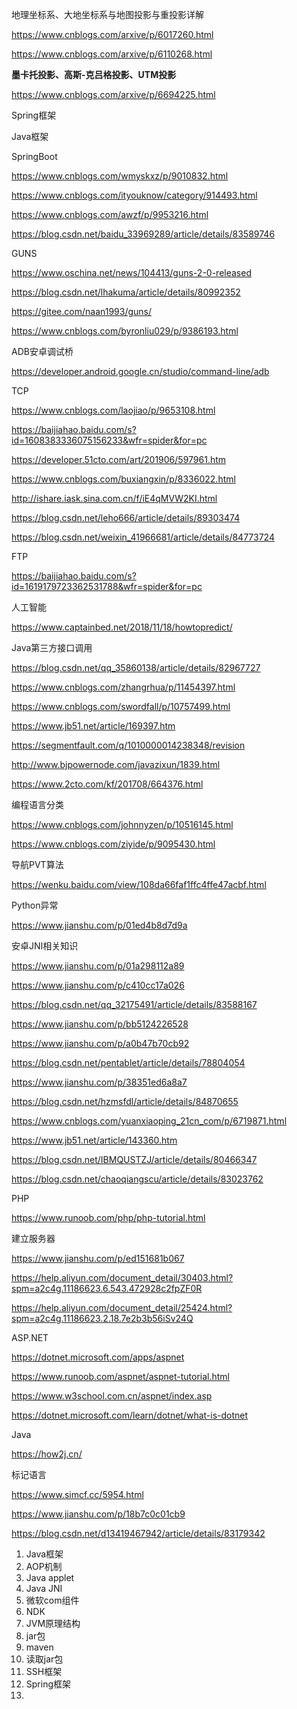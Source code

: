 地理坐标系、大地坐标系与地图投影与重投影详解

https://www.cnblogs.com/arxive/p/6017260.html



https://www.cnblogs.com/arxive/p/6110268.html



**墨卡托投影、高斯-克吕格投影、UTM投影**

https://www.cnblogs.com/arxive/p/6694225.html







Spring框架

Java框架

SpringBoot

https://www.cnblogs.com/wmyskxz/p/9010832.html

https://www.cnblogs.com/ityouknow/category/914493.html

https://www.cnblogs.com/awzf/p/9953216.html

https://blog.csdn.net/baidu_33969289/article/details/83589746

GUNS

https://www.oschina.net/news/104413/guns-2-0-released

https://blog.csdn.net/lhakuma/article/details/80992352

https://gitee.com/naan1993/guns/

https://www.cnblogs.com/byronliu029/p/9386193.html

ADB安卓调试桥

https://developer.android.google.cn/studio/command-line/adb



TCP

https://www.cnblogs.com/laojiao/p/9653108.html

https://baijiahao.baidu.com/s?id=1608383336075156233&wfr=spider&for=pc

https://developer.51cto.com/art/201906/597961.htm

https://www.cnblogs.com/buxiangxin/p/8336022.html

http://ishare.iask.sina.com.cn/f/iE4qMVW2KI.html

https://blog.csdn.net/leho666/article/details/89303474

https://blog.csdn.net/weixin_41966681/article/details/84773724



FTP

https://baijiahao.baidu.com/s?id=1619179723362531788&wfr=spider&for=pc





人工智能

https://www.captainbed.net/2018/11/18/howtopredict/



Java第三方接口调用

https://blog.csdn.net/qq_35860138/article/details/82967727

https://www.cnblogs.com/zhangrhua/p/11454397.html

https://www.cnblogs.com/swordfall/p/10757499.html

https://www.jb51.net/article/169397.htm

https://segmentfault.com/q/1010000014238348/revision

http://www.bjpowernode.com/javazixun/1839.html

https://www.2cto.com/kf/201708/664376.html





编程语言分类

https://www.cnblogs.com/johnnyzen/p/10516145.html

https://www.cnblogs.com/ziyide/p/9095430.html





导航PVT算法

https://wenku.baidu.com/view/108da66faf1ffc4ffe47acbf.html



Python异常

https://www.jianshu.com/p/01ed4b8d7d9a



安卓JNI相关知识

https://www.jianshu.com/p/01a298112a89

https://www.jianshu.com/p/c410cc17a026

https://blog.csdn.net/qq_32175491/article/details/83588167

https://www.jianshu.com/p/bb5124226528

https://www.jianshu.com/p/a0b47b70cb92

https://blog.csdn.net/pentablet/article/details/78804054

https://www.jianshu.com/p/38351ed6a8a7

https://blog.csdn.net/hzmsfdl/article/details/84870655

https://www.cnblogs.com/yuanxiaoping_21cn_com/p/6719871.html

https://www.jb51.net/article/143360.htm

https://blog.csdn.net/IBMQUSTZJ/article/details/80466347

https://blog.csdn.net/chaoqiangscu/article/details/83023762



PHP

https://www.runoob.com/php/php-tutorial.html



建立服务器

https://www.jianshu.com/p/ed151681b067

https://help.aliyun.com/document_detail/30403.html?spm=a2c4g.11186623.6.543.472928c2fpZF0R

https://help.aliyun.com/document_detail/25424.html?spm=a2c4g.11186623.2.18.7e2b3b56iSv24Q



ASP.NET

https://dotnet.microsoft.com/apps/aspnet

https://www.runoob.com/aspnet/aspnet-tutorial.html

https://www.w3school.com.cn/aspnet/index.asp

https://dotnet.microsoft.com/learn/dotnet/what-is-dotnet





Java

https://how2j.cn/



标记语言

https://www.simcf.cc/5954.html



https://www.jianshu.com/p/18b7c0c01cb9

https://blog.csdn.net/d13419467942/article/details/83179342





1. Java框架
2. AOP机制
3. Java applet
4. Java JNI
5. 微软com组件
6. NDK
7. JVM原理结构
9. jar包
10. maven
11. 读取jar包
12. SSH框架
13. Spring框架
14. 











































































































































